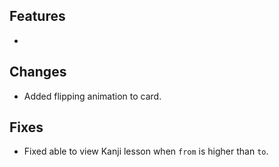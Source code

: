 ## Features

- 

## Changes

- Added flipping animation to card.

## Fixes

- Fixed able to view Kanji lesson when `from` is higher than `to`.